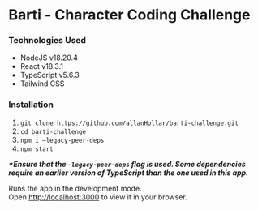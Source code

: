 # Barti - Character Coding Challenge

### Technologies Used
- NodeJS v18.20.4
- React v18.3.1
- TypeScript v5.6.3
- Tailwind CSS

### Installation
1. `git clone https://github.com/allanHollar/barti-challenge.git`
2. `cd barti-challenge`
3. `npm i —legacy-peer-deps`
4. `npm start`

**_*Ensure that the `—legacy-peer-deps` flag is used. Some dependencies require an earlier version of TypeScript than the one used in this app._**


Runs the app in the development mode.\
Open [http://localhost:3000](http://localhost:3000) to view it in your browser.

